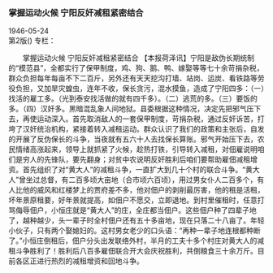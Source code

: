 ### 掌握运动火候  宁阳反奸减租紧密结合  

1946-05-24  
第2版()
专栏：

　　掌握运动火候
    宁阳反奸减租紧密结合
    【本报荷泽讯】宁阳是敌伪长期统制的“模范县”，全都实行了保甲制度，鸡、狗、鹅、鸭、嫁娶等等七十余苛捐杂税，群众负担每年每亩不下二百斤，另外还有天天挖沟打墙、站岗、运炭、看铁路等劳役负担，又加旱灾蝗虫，连年不收，保长贪污，混水摸鱼，造成了宁阳四多：（一）找活的雇工多。（光到泰安找活做的就有四千多）。（二）逃荒的多。（三）要饭的多。（四）汉奸多。黑暗混乱象人间地狱。县委根据这种情况，决定先把邪气压下去，再使运动深入。首先取消敌人的一套保甲制度，苛捐杂税，通过反奸诉苦，打垮了汉奸统治机构，紧接着转入减租运动。群众认识了我们的政策和主张后，自发的开展了反伪保长的斗争，当夜就有五六十人去找保长算账。邪气开始压下去，农民情绪高涨起来，领导上就抓紧了火候，趁热打铁，引导转入减租，对佃雇说明咱们是穷人的先锋队，要先翻身；对贫中农说明反奸胜利后咱们要帮助雇佃减租增资。首先组织了对“黄大人”的减租斗争，一直扩大到几十个村的联合斗争。“黄大人”曾坐过总督，有二百多顷大亩地（合市顷六百顷），用过男女仆人二百多个，有人比他的威风和红楼梦上的贾府差不多，他对佃户的剥削最厉害，他的租是活租，坏年景原租要，好年景就提高，如佃户不愿交，立即退地。到村里催租时，任意打骂侮辱佃户，小恒庄就是“黄大人”的庄，全庄都当佃户。这些佃户种了四辈子地了，越种越少，头一辈子时全村佃户还有五十多亩地，现在只落二十八亩了。年轻小伙子，只有两个娶媳妇的。这村男女老少的口头语：“再种一辈子地连根都种断了。”小恒庄倒租后，佃户分头出发联络外村，半月的工夫十多个村庄对黄大人的减租斗争胜利了！胜利后八百多雇佃联合开大会庆祝胜利，共倒粮食三十余万斤。目前各区正进行热烈的减租增资和回地斗争。  
